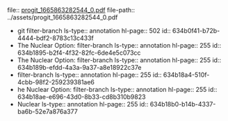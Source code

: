 file:: [progit_1665863282544_0.pdf](../assets/progit_1665863282544_0.pdf)
file-path:: ../assets/progit_1665863282544_0.pdf

- git filter-branch
  ls-type:: annotation
  hl-page:: 502
  id:: 634b0f41-b72b-4444-bdf2-8783c13c433f
- The Nuclear Option: filter-branch
  ls-type:: annotation
  hl-page:: 255
  id:: 634b1895-b2f4-4f32-82fc-6de4e5c073cc
- The Nuclear Option: filter-branch
  ls-type:: annotation
  hl-page:: 255
  id:: 634b189b-efdd-4a3a-9a37-a8e18922c37e
- filter-branch
  ls-type:: annotation
  hl-page:: 255
  id:: 634b18a4-510f-4cbb-98f2-259239381ae6
- he Nuclear Option: filter-branch
  ls-type:: annotation
  hl-page:: 255
  id:: 634b18ae-e696-43d0-8b33-cd8b310b9823
- Nuclear
  ls-type:: annotation
  hl-page:: 255
  id:: 634b18b0-b14b-4337-ba6b-52e7a876a377
